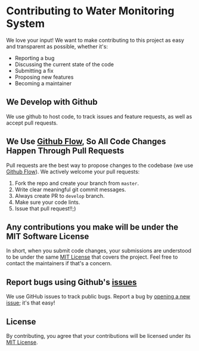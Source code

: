 # Contributing to Water Monitoring System

We love your input! We want to make contributing to this project as easy and transparent as possible, whether it's:

- Reporting a bug
- Discussing the current state of the code
- Submitting a fix
- Proposing new features
- Becoming a maintainer

## We Develop with Github

We use github to host code, to track issues and feature requests, as well as accept pull requests.

## We Use [Github Flow](https://guides.github.com/introduction/flow/index.html), So All Code Changes Happen Through Pull Requests

Pull requests are the best way to propose changes to the codebase (we use [Github Flow](https://guides.github.com/introduction/flow/index.html)). We actively welcome your pull requests:

1. Fork the repo and create your branch from `master`.
2. Write clear meaningful git commit messages.
3. Always create PR to `develop` branch.
4. Make sure your code lints.
5. Issue that pull request!!;)

## Any contributions you make will be under the MIT Software License

In short, when you submit code changes, your submissions are understood to be under the same [MIT License](https://github.com/vinitshahdeo/Water-Monitoring-System/blob/master/LICENSE) that covers the project. Feel free to contact the maintainers if that's a concern.

## Report bugs using Github's [issues](https://github.com/vinitshahdeo/Water-Monitoring-System/issues)

We use GitHub issues to track public bugs. Report a bug by [opening a new issue](https://github.com/vinitshahdeo/Water-Monitoring-System/issues/new); it's that easy!

## License

By contributing, you agree that your contributions will be licensed under its [MIT License](https://github.com/vinitshahdeo/Water-Monitoring-System/blob/master/LICENSE).
